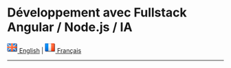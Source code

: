 
# **Développement avec Fullstack Angular / Node.js / IA**

[![English](./ui/version-en.png) English](./README.md) | [![Français](./ui/version-fr.png) Français](./README.fr.md)


---
